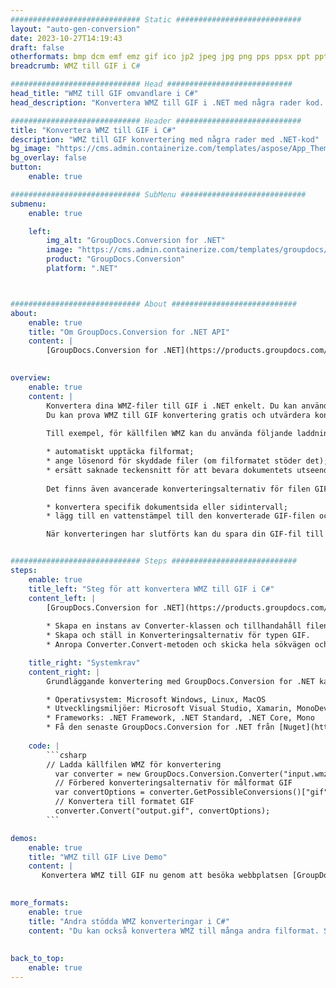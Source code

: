 ```yaml
---
############################# Static ############################
layout: "auto-gen-conversion"
date: 2023-10-27T14:19:43
draft: false
otherformats: bmp dcm emf emz gif ico jp2 jpeg jpg png pps ppsx ppt pptx psb psd svg svgz tga tif tiff webp wmf wmz
breadcrumb: WMZ till GIF i C#

############################# Head ############################
head_title: "WMZ till GIF omvandlare i C#"
head_description: "Konvertera WMZ till GIF i .NET med några rader kod. Använd GroupDocs Document Conversion API för att konvertera över 160 filformat."

############################# Header ############################
title: "Konvertera WMZ till GIF i C#"
description: "WMZ till GIF konvertering med några rader med .NET-kod"
bg_image: "https://cms.admin.containerize.com/templates/aspose/App_Themes/V3/images/bg/header1.png"
bg_overlay: false
button:
    enable: true

############################# SubMenu ############################
submenu:
    enable: true

    left:
        img_alt: "GroupDocs.Conversion for .NET"
        image: "https://cms.admin.containerize.com/templates/groupdocs/images/product-logos/90x90-noborder/groupdocs-conversion-net.png"
        product: "GroupDocs.Conversion"
        platform: ".NET"



############################# About ############################
about:
    enable: true
    title: "Om GroupDocs.Conversion for .NET API"
    content: |
        [GroupDocs.Conversion for .NET](https://products.groupdocs.com/conversion/net/) kan användas för att konvertera Microsoft Word, Excel, PowerPoint, PDF, Visio och andra format. GroupDocs.Conversion är ett fristående API som är lämpligt för back-end och interna system där hög prestanda krävs. Det beror inte på någon programvara som Microsoft eller Open Office.
    

overview:
    enable: true
    content: |
        Konvertera dina WMZ-filer till GIF i .NET enkelt. Du kan använda bara ett par C# kodrader i valfri plattform som du vill, som - Windows, Linux, macOS.
        Du kan prova WMZ till GIF konvertering gratis och utvärdera konverteringsresultatens kvalitet. Tillsammans med enkla filkonverteringsscenarier kan du prova mer avancerade alternativ för att ladda källfilen WMZ och för att spara resultatet GIF. 
        
        Till exempel, för källfilen WMZ kan du använda följande laddningsalternativ:

        * automatiskt upptäcka filformat;
        * ange lösenord för skyddade filer (om filformatet stöder det);
        * ersätt saknade teckensnitt för att bevara dokumentets utseende.
        
        Det finns även avancerade konverteringsalternativ för filen GIF:

        * konvertera specifik dokumentsida eller sidintervall;
        * lägg till en vattenstämpel till den konverterade GIF-filen och många fler.

        När konverteringen har slutförts kan du spara din GIF-fil till den lokala filsökvägen eller någon tredje parts lagring som FTP, Amazon S3, Google Drive, Dropbox etc. Observera - för att konvertera WMZ till {{ TO}} det finns inget behov av någon ytterligare programvara installerad - som MS Office, Open Office, Adobe Acrobat Reader etc.


############################# Steps ############################
steps:
    enable: true
    title_left: "Steg för att konvertera WMZ till GIF i C#"
    content_left: |
        [GroupDocs.Conversion for .NET](https://products.groupdocs.com/conversion/net/) gör det enkelt för utvecklare att konvertera en WMZ-fil till GIF med några rader kod.
        
        * Skapa en instans av Converter-klassen och tillhandahåll filen WMZ med den fullständiga sökvägen
        * Skapa och ställ in Konverteringsalternativ för typen GIF.
        * Anropa Converter.Convert-metoden och skicka hela sökvägen och formatet (GIF) som en parameter

    title_right: "Systemkrav"
    content_right: |
        Grundläggande konvertering med GroupDocs.Conversion for .NET kan göras med bara några enkla steg. Våra API:er stöds på alla större plattformar och operativsystem. Innan du kör koden nedan, se till att du har följande förutsättningar installerade på ditt system.

        * Operativsystem: Microsoft Windows, Linux, MacOS
        * Utvecklingsmiljöer: Microsoft Visual Studio, Xamarin, MonoDevelop
        * Frameworks: .NET Framework, .NET Standard, .NET Core, Mono
        * Få den senaste GroupDocs.Conversion for .NET från [Nuget](https://www.nuget.org/packages/groupdocs.conversion)
         
    code: |
        ```csharp    
        // Ladda källfilen WMZ för konvertering
          var converter = new GroupDocs.Conversion.Converter("input.wmz");
          // Förbered konverteringsalternativ för målformat GIF
          var convertOptions = converter.GetPossibleConversions()["gif"].ConvertOptions;
          // Konvertera till formatet GIF
          converter.Convert("output.gif", convertOptions);
        ```

demos:
    enable: true
    title: "WMZ till GIF Live Demo"
    content: |
       Konvertera WMZ till GIF nu genom att besöka webbplatsen [GroupDocs.Conversion App](https://products.groupdocs.app/conversion/family). Onlinedemo har följande fördelar
          

more_formats:
    enable: true
    title: "Andra stödda WMZ konverteringar i C#"
    content: "Du kan också konvertera WMZ till många andra filformat. Se listan nedan."
       
       
back_to_top:
    enable: true
---
```

